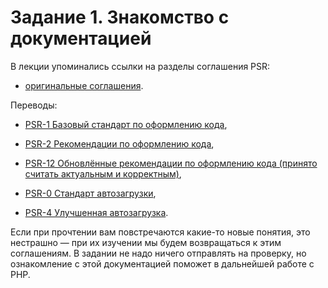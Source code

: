 # Задание 1. Знакомство с документацией

В лекции упоминались ссылки на разделы соглашения PSR:
* [оригинальные соглашения](https://en.wikipedia.org/wiki/PHP_Standard_Recommendation).

Переводы:
* [PSR-1 Базовый стандарт по оформлению кода](https://svyatoslav.biz/misc/psr_translation/#_PSR-1),
* [PSR-2 Рекомендации по оформлению кода](https://svyatoslav.biz/misc/psr_translation/#_PSR-2),
* [PSR-12 Обновлённые рекомендации по оформлению кода (принято считать актуальным и корректным)](https://php-psr.ru/accepted/PSR-12-extended-coding-style-guide/),

* [PSR-0 Стандарт автозагрузки](https://svyatoslav.biz/misc/psr_translation/#_PSR-0),
* [PSR-4 Улучшенная автозагрузка](https://svyatoslav.biz/misc/psr_translation/#_PSR-4). 

Если при прочтении вам повстречаются какие-то новые понятия, это нестрашно — при их изучении мы будем возвращаться к этим соглашениям.
В задании не надо ничего отправлять на проверку, но ознакомление с этой документацией поможет в дальнейшей работе с PHP.
